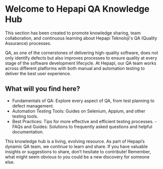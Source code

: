 # Welcome to Hepapi QA Knowledge Hub

This section has been created to promote knowledge sharing, team collaboration, and continuous learning about Hepapi Teknoloji's QA (Quality Assurance) processes.

QA, as one of the cornerstones of delivering high-quality software, does not only identify defects but also improves processes to ensure quality at every stage of the software development lifecycle. At Hepapi, our QA team works across different platforms with both manual and automation testing to deliver the best user experience.
## What will you find here?

- Fundamentals of QA: Explore every aspect of QA, from test planning to defect management.
- Automation Testing Tools: Guides on Selenium, Appium, and other testing tools.
- Best Practices: Tips for more effective and efficient testing processes.
-FAQs and Guides: Solutions to frequently asked questions and helpful documentation.


This knowledge hub is a living, evolving resource. As part of Hepapi’s dynamic QA team, we continue to learn and share. If you have valuable insights or suggestions to share, don’t hesitate to contribute! Remember, what might seem obvious to you could be a new discovery for someone else.


<!-- IMPORTANT: LEAVE 2 EMPTY LINES AT THE END OF THIS DOCUMENT. CI Pipeline will append compendium to it. -->

